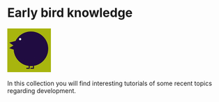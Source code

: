 # Early bird knowledge

![Logo](https://github.com/dimified/earlybird/blob/master/assets/logo.jpg)

In this collection you will find interesting tutorials of some recent topics 
regarding development.
